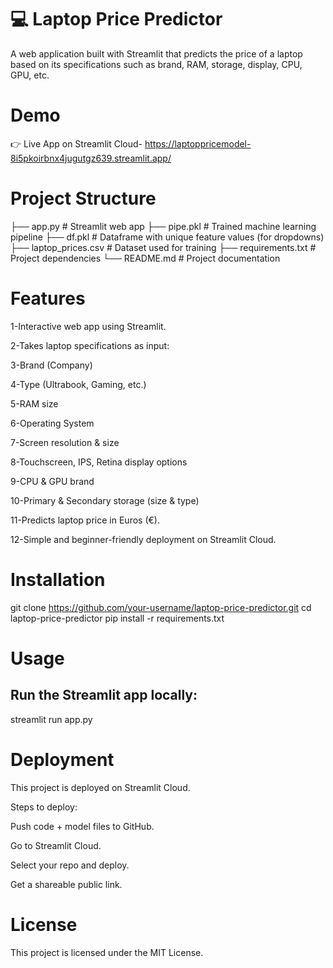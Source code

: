 # 💻 Laptop Price Predictor

A web application built with Streamlit that predicts the price of a laptop based on its specifications such as brand, RAM, storage, display, CPU, GPU, etc.

# Demo

👉 Live App on Streamlit Cloud- https://laptoppricemodel-8i5pkoirbnx4jugutgz639.streamlit.app/

# Project Structure

├── app.py                # Streamlit web app
├── pipe.pkl              # Trained machine learning pipeline
├── df.pkl                # Dataframe with unique feature values (for dropdowns)
├── laptop_prices.csv     # Dataset used for training
├── requirements.txt      # Project dependencies
└── README.md             # Project documentation


# Features

1-Interactive web app using Streamlit.

2-Takes laptop specifications as input:

3-Brand (Company)

4-Type (Ultrabook, Gaming, etc.)

5-RAM size

6-Operating System

7-Screen resolution & size

8-Touchscreen, IPS, Retina display options

9-CPU & GPU brand

10-Primary & Secondary storage (size & type)

11-Predicts laptop price in Euros (€).

12-Simple and beginner-friendly deployment on Streamlit Cloud.

# Installation

git clone https://github.com/your-username/laptop-price-predictor.git
cd laptop-price-predictor
pip install -r requirements.txt

# Usage

## Run the Streamlit app locally:

streamlit run app.py

# Deployment

This project is deployed on Streamlit Cloud.

Steps to deploy:

Push code + model files to GitHub.

Go to Streamlit Cloud.

Select your repo and deploy.

Get a shareable public link.

# License

This project is licensed under the MIT License.
